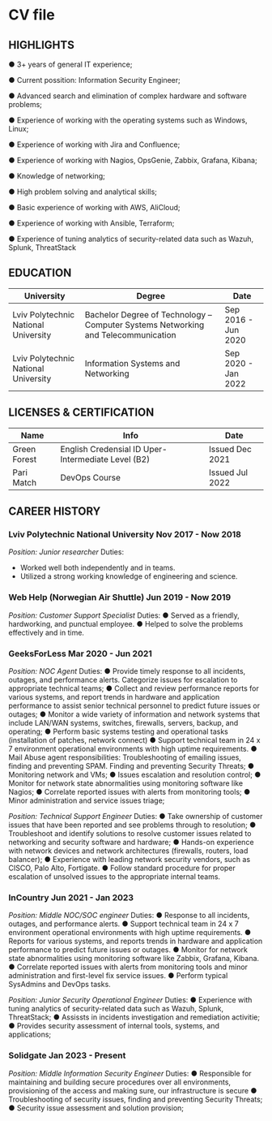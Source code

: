 # CV file

## HIGHLIGHTS
● 3+ years of general IT experience;

● Current possition: Information Security Engineer;

● Advanced search and elimination of complex hardware and software problems;

● Experience of working with the operating systems such as Windows, Linux;

● Experience of working with Jira and Confluence;

● Experience of working with Nagios, OpsGenie, Zabbix, Grafana, Kibana;

● Knowledge of networking;

● High problem solving and analytical skills;

● Basic experience of working with AWS, AliCloud;

● Experience of working with Ansible, Terraform;

● Experience of tuning analytics of security-related data such as Wazuh, Splunk, ThreatStack


## EDUCATION
|              University                |                                         Degree                                      |         Date       |
|----------------------------------------|-------------------------------------------------------------------------------------|--------------------|
| Lviv Polytechnic National University   | Bachelor Degree of Technology – Computer Systems Networking and Telecommunication   | Sep 2016 - Jun 2020|
| Lviv Polytechnic National University   | Information Systems and Networking                                                  | Sep 2020 - Jan 2022|



## LICENSES & CERTIFICATION

|     Name      |                           Info                      |       Date     |
|---------------|-----------------------------------------------------|----------------|
| Green Forest  | English Credensial ID Uper-Intermediate Level (B2)  | Issued Dec 2021|
| Pari Match    | DevOps Course                                       | Issued Jul 2022|


## CAREER HISTORY

### Lviv Polytechnic National University Nov 2017 - Now 2018
*Position: Junior researcher*
Duties:
 - Worked well both independently and in teams.
 - Utilized a strong working knowledge of engineering and science.

### Web Help (Norwegian Air Shuttle) Jun 2019 - Now 2019
*Position: Customer Support Specialist*
Duties:
● Served as a friendly, hardworking, and punctual employee.
● Helped to solve the problems effectively and in time.

### GeeksForLess Mar 2020 - Jun 2021
*Position: NOC Agent*
Duties:
● Provide timely response to all incidents, outages, and performance alerts. Categorize issues for escalation to appropriate technical teams;
● Collect and review performance reports for various systems, and report trends in hardware and application performance to assist senior technical personnel to predict future issues or outages;
● Monitor a wide variety of information and network systems that include LAN/WAN systems, switches, firewalls, servers, backup, and operating;
● Perform basic systems testing and operational tasks (installation of patches, network connect)
● Support technical team in 24 x 7 environment operational environments with high uptime requirements.
● Mail Abuse agent responsibilities: Troubleshooting of emailing issues, finding and preventing SPAM. Finding and preventing Security Threats;
● Monitoring network and VMs;
● Issues escalation and resolution control;
● Monitor for network state abnormalities using monitoring software like Nagios;
● Correlate reported issues with alerts from monitoring tools;
● Minor administration and service issues triage;

*Position: Technical Support Engineer*
Duties:
● Take ownership of customer issues that have been reported and see problems through to resolution;
● Troubleshoot and identify solutions to resolve customer issues related to networking and security software and hardware;
● Hands-on experience with network devices and network architectures (firewalls, routers, load balancer);
● Experience with leading network security vendors, such as CISCO, Palo Alto, Fortigate.
● Follow standard procedure for proper escalation of unsolved issues to the appropriate internal teams.

### InCountry Jun 2021 - Jan 2023
*Position: Middle NOC/SOC engineer*
Duties:
● Response to all incidents, outages, and performance alerts.
● Support technical team in 24 x 7 environment operational environments with high uptime requirements.
● Reports for various systems, and reports trends in hardware and application performance to predict future issues or outages.
● Monitor for network state abnormalities using monitoring software like Zabbix, Grafana, Kibana.
● Correlate reported issues with alerts from monitoring tools and minor administration and first-level fix service issues.
● Perform typical SysAdmins and DevOps tasks.

*Position: Junior Security Operational Engineer*
Duties:
● Experience with tuning analytics of security-related data such as Wazuh, Splunk, ThreatStack;
● Assissts in incidents investigation and remediation activitie;
● Provides security assessment of internal tools, systems, and applications;


### Solidgate Jan 2023 - Present
*Position: Middle Information Security Engineer*
Duties:
● Responsible for maintaining and building secure procedures over all environments, provisioning of the access and making sure, our infrastructure is secure
● Troubleshooting of security issues, finding and preventing Security Threats;
● Security issue assessment and solution provision;
